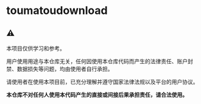 # toumatoudownload

## ⚠️ 

本项目仅供学习和参考。

用户使用用途与本仓库无关，任何因使用本仓库代码而产生的法律责任、账户封禁、数据损失等问题，均由使用者自行承担。

请使用者在使用本项目前，已充分理解并遵守国家法律法规以及平台的用户协议。

**本仓库不对任何人使用本代码产生的直接或间接后果承担责任，请合法使用。**


